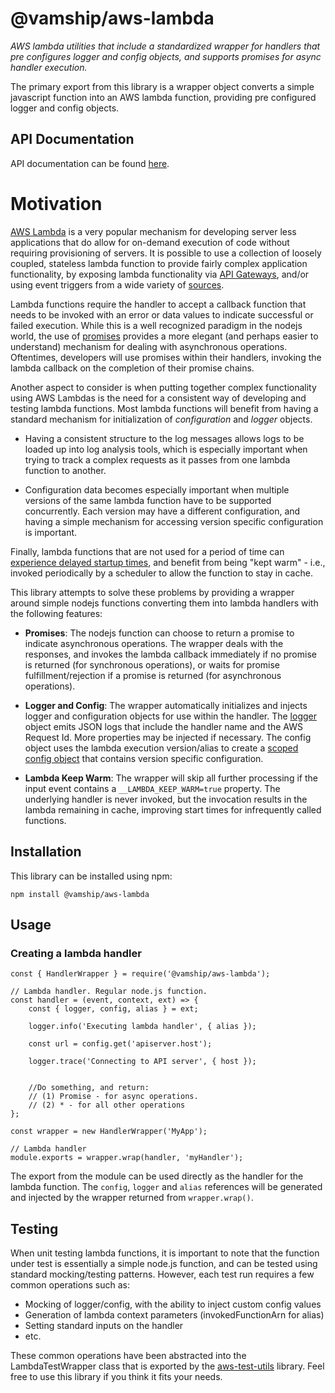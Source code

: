 # @vamship/aws-lambda

_AWS lambda utilities that include a standardized wrapper for handlers that pre
configures logger and config objects, and supports promises for async handler
execution._

The primary export from this library is a wrapper object converts a simple
javascript function into an AWS lambda function, providing pre configured logger
and config objects.

## API Documentation

API documentation can be found [here](https://vamship.github.io/aws-lambda).

# Motivation

[AWS Lambda](https://aws.amazon.com/lambda) is a very popular mechanism for
developing server less applications that do allow for on-demand execution of
code without requiring provisioning of servers. It is possible to use a
collection of loosely coupled, stateless lambda function to provide fairly
complex application functionality, by exposing lambda functionality via
[API Gateways](https://aws.amazon.com/api-gateway), and/or using event triggers
from a wide variety of
[sources](https://docs.aws.amazon.com/lambda/latest/dg/invoking-lambda-function.html#intro-core-components-event-sources).

Lambda functions require the handler to accept a callback function that needs to
be invoked with an error or data values to indicate successful or failed
execution. While this is a well recognized paradigm in the nodejs world, the use
of [promises](https://www.promisejs.org) provides a more elegant (and perhaps
easier to understand) mechanism for dealing with asynchronous operations.
Oftentimes, developers will use promises within their handlers, invoking the
lambda callback on the completion of their promise chains.

Another aspect to consider is when putting together complex functionality using
AWS Lambdas is the need for a consistent way of developing and testing lambda
functions. Most lambda functions will benefit from having a standard mechanism
for initialization of _configuration_ and _logger_ objects.

- Having a consistent structure to the log messages allows logs to be loaded up
  into log analysis tools, which is especially important when trying to track a
  complex requests as it passes from one lambda function to another.

- Configuration data becomes especially important when multiple versions of the
  same lambda function have to be supported concurrently. Each version may have a
  different configuration, and having a simple mechanism for accessing version
  specific configuration is important.

Finally, lambda functions that are not used for a period of time can
[experience delayed startup times](https://stackoverflow.com/questions/42877521/is-it-possible-to-keep-an-aws-lambda-function-warm),
and benefit from being "kept warm" - i.e., invoked periodically by a scheduler
to allow the function to stay in cache.

This library attempts to solve these problems by providing a wrapper around
simple nodejs functions converting them into lambda handlers with the following
features:

- **Promises**: The nodejs function can choose to return a promise to indicate
  asynchronous operations. The wrapper deals with the responses, and invokes the
  lambda callback immediately if no promise is returned (for synchronous
  operations), or waits for promise fulfillment/rejection if a promise is returned
  (for asynchronous operations).

- **Logger and Config**: The wrapper automatically initializes and injects
  logger and configuration objects for use within the handler. The
  [logger](https://github.com/vamship/logger) object emits JSON logs that include
  the handler name and the AWS Request Id. More properties may be injected if
  necessary. The config object uses the lambda execution version/alias to create a
  [scoped config object](https://github.com/vamship/config) that contains version
  specific configuration.

- **Lambda Keep Warm**: The wrapper will skip all further processing if the
  input event contains a `__LAMBDA_KEEP_WARM=true` property. The underlying
  handler is never invoked, but the invocation results in the lambda remaining in
  cache, improving start times for infrequently called functions.

## Installation

This library can be installed using npm:

```
npm install @vamship/aws-lambda
```

## Usage

### Creating a lambda handler

```
const { HandlerWrapper } = require('@vamship/aws-lambda');

// Lambda handler. Regular node.js function.
const handler = (event, context, ext) => {
    const { logger, config, alias } = ext;

    logger.info('Executing lambda handler', { alias });

    const url = config.get('apiserver.host');

    logger.trace('Connecting to API server', { host });


    //Do something, and return:
    // (1) Promise - for async operations.
    // (2) * - for all other operations
};

const wrapper = new HandlerWrapper('MyApp');

// Lambda handler
module.exports = wrapper.wrap(handler, 'myHandler');
```

The export from the module can be used directly as the handler for the lambda
function. The `config`, `logger` and `alias` references will be generated
and injected by the wrapper returned from `wrapper.wrap()`.

## Testing

When unit testing lambda functions, it is important to note that the function
under test is essentially a simple node.js function, and can be tested using
standard mocking/testing patterns. However, each test run requires a few common
operations such as:

- Mocking of logger/config, with the ability to inject custom config values
- Generation of lambda context parameters (invokedFunctionArn for alias)
- Setting standard inputs on the handler
- etc.

These common operations have been abstracted into the LambdaTestWrapper class
that is exported by the
[aws-test-utils](https://github.com/vamship/aws-test-utils) library. Feel free
to use this library if you think it fits your needs.

